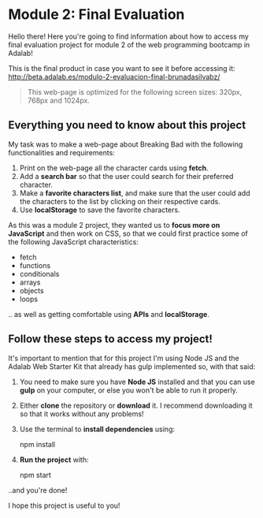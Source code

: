 # Module 2: Final Evaluation

Hello there! Here you're going to find information about how to access my final evaluation project for module 2 of the web programming bootcamp in Adalab!

This is the final product in case you want to see it before accessing it: http://beta.adalab.es/modulo-2-evaluacion-final-brunadasilvabz/

> This web-page is optimized for the following screen sizes: 320px, 768px and 1024px.

## Everything you need to know about this project

My task was to make a web-page about Breaking Bad with the following functionalities and requirements:

1. Print on the web-page all the character cards using **fetch**.
2. Add a **search bar** so that the user could search for their preferred character.
3. Make a **favorite characters list**, and make sure that the user could add the characters to the list by clicking on their respective cards.
4. Use **localStorage** to save the favorite characters.

As this was a module 2 project, they wanted us to **focus more on JavaScript** and then work on CSS, so that we could first practice some of the following JavaScript characteristics:

- fetch
- functions
- conditionals
- arrays
- objects
- loops

.. as well as getting comfortable using **APIs** and **localStorage**.

## Follow these steps to access my project!

It's important to mention that for this project I'm using Node JS and the Adalab Web Starter Kit that already has gulp implemented so, with that said:

1. You need to make sure you have **Node JS** installed and that you can use **gulp** on your computer, or else you won't be able to run it properly.

2. Either **clone** the repository or **download** it. I recommend downloading it so that it works without any problems!

3. Use the terminal to **install dependencies** using:
   <dl>npm install</dl>

4. **Run the project** with:
   <dl>npm start</dl>

..and you're done!

I hope this project is useful to you!
